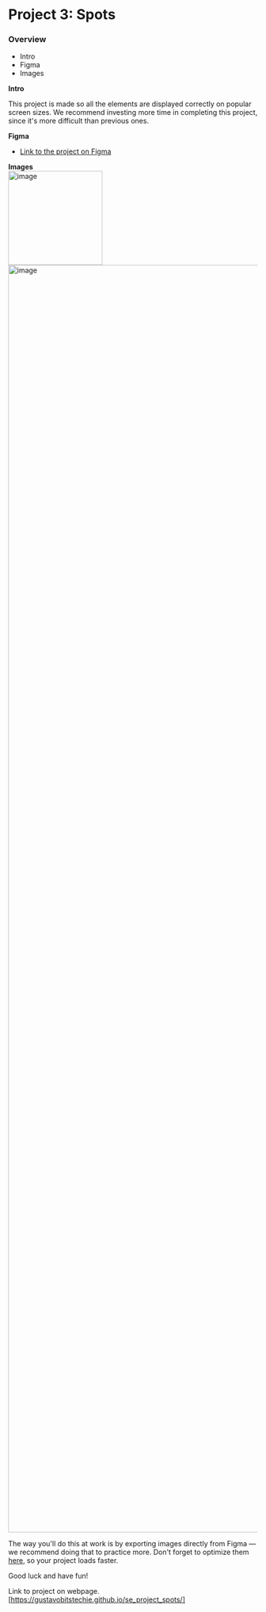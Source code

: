 # Project 3: Spots

### Overview  

* Intro  
* Figma  
* Images  
  
**Intro**
  
This project is made so all the elements are displayed correctly on popular screen sizes. We recommend investing more time in completing this project, since it's more difficult than previous ones.  
  
**Figma**  
  
* [Link to the project on Figma](https://www.figma.com/file/BBNm2bC3lj8QQMHlnqRsga/Sprint-3-Project-%E2%80%94-Spots?type=design&node-id=2%3A60&mode=design&t=afgNFybdorZO6cQo-1)
  
**Images**  
  <img width="190" height="190" alt="image" src="https://github.com/user-attachments/assets/8c890b73-bd3c-4daa-9588-f5ccb6fe1cc8" />
  <img width="1729" height="2560" alt="image" src="https://github.com/user-attachments/assets/37f7959d-2314-48d0-80ad-9a7a631c6bdc" />


The way you'll do this at work is by exporting images directly from Figma — we recommend doing that to practice more. Don't forget to optimize them [here](https://tinypng.com/), so your project loads faster. 
  
Good luck and have fun!

Link to project on webpage.[https://gustavobitstechie.github.io/se_project_spots/]
